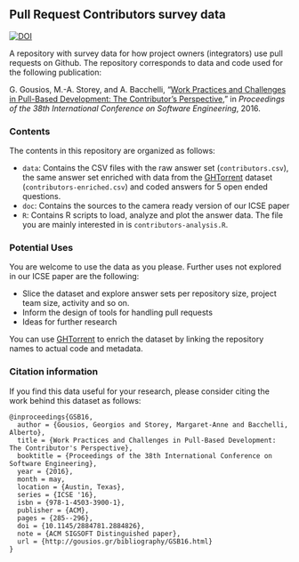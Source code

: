 ## Pull Request Contributors survey data

[![DOI](https://zenodo.org/badge/doi/10.5281/zenodo.46063.svg)](http://dx.doi.org/10.5281/zenodo.46063)

A repository with survey data for how project owners (integrators) use pull
requests on Github. The repository corresponds to data and code used for the
following publication:

G. Gousios, M.-A. Storey, and A. Bacchelli, “[Work Practices and Challenges in Pull-Based Development: The Contributor’s Perspective](http://www.gousios.gr/bibliography/GSB16.html),” in *Proceedings of the 38th International Conference on Software Engineering*, 2016.

### Contents

The contents in this repository are organized as follows:

* `data`: Contains the CSV files with the raw answer set (`contributors.csv`),
the same answer set enriched with data from the [GHTorrent](http://ghtorrent.org)
dataset (`contributors-enriched.csv`) and coded answers for 5 open ended
questions.
* `doc`: Contains the sources to the camera ready version of our ICSE paper
* `R`: Contains R scripts to load, analyze and plot the answer data. The file
you are mainly interested in is `contributors-analysis.R`.

### Potential Uses

You are welcome to use the data as you please. Further uses not explored in our
ICSE paper are the following:

* Slice the dataset and explore answer sets per repository size, project team
size, activity and so on.
* Inform the design of tools for handling pull requests
* Ideas for further research

You can use [GHTorrent](http://ghtorrent.org) to enrich the dataset by
linking the repository names to actual code and metadata.

### Citation information

If you find this data useful for your research, please consider citing
the work behind this dataset as follows:

```
@inproceedings{GSB16,
  author = {Gousios, Georgios and Storey, Margaret-Anne and Bacchelli, Alberto},
  title = {Work Practices and Challenges in Pull-Based Development: The Contributor's Perspective},
  booktitle = {Proceedings of the 38th International Conference on Software Engineering},
  year = {2016},
  month = may,
  location = {Austin, Texas},
  series = {ICSE '16},
  isbn = {978-1-4503-3900-1},
  publisher = {ACM},
  pages = {285--296},
  doi = {10.1145/2884781.2884826},
  note = {ACM SIGSOFT Distinguished paper},
  url = {http://gousios.gr/bibliography/GSB16.html}
}
```

